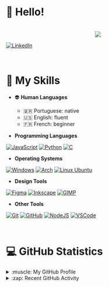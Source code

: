 # :wave: Hello!


<p align="center">

<br>
<a href="#"><img src="https://readme-typing-svg.herokuapp.com?&font=IBM+Plex+Sans&color=2336BCF7&size=20&center=true&lines=I'm+a+JavaScript+enthusiast;I'm+a+future+Software+Engineer;I'm+Pedro+Aguiar+%3A%29" /></a>

</p>


[![LinkedIn](https://img.shields.io/badge/LinkedIn-2797CF?style=for-the-badge&logo=linkedin&logoColor=black)](https://paguiar.link/linkedin)


<br>


# :briefcase: My Skills

* :alien: **Human Languages**
    - :brazil: Portuguese: native
    - :us: English: fluent
    - :fr: French: beginner

* **Programming Languages**

[![JavaScript](https://img.shields.io/badge/JavaScript-FCDC00?style=for-the-badge&logo=javascript&logoColor=black)](#)
[![Python](https://img.shields.io/badge/Python-3776AB?style=for-the-badge&logo=python&logoColor=white)](#)
[![C](https://img.shields.io/badge/C-838382?style=for-the-badge&logo=C&logoColor=white)](#)

* **Operating Systems**

[![Windows](https://img.shields.io/badge/Windows-3B50D9?style=for-the-badge&logo=Windows&logoColor=black)](#)
[![Arch](https://img.shields.io/badge/Arch%20Linux-0B2541?style=for-the-badge&logo=arch-linux&logoColor=white)](#)
[![Linux Ubuntu](https://img.shields.io/badge/Ubuntu%20Linux-E6531E?style=for-the-badge&logo=Ubuntu&logoColor=black)](#)

* **Design Tools**

[![Figma](https://img.shields.io/badge/Figma-731fde?style=for-the-badge&logo=figma&logoColor=white)](#)
[![Inkscape](https://img.shields.io/badge/Inkscape-191f2e?style=for-the-badge&logo=Inkscape&logoColor=white)](#)
[![GIMP](https://img.shields.io/badge/GIMP-454442?style=for-the-badge&logo=Gimp&logoColor=white)](#)

* **Other Tools**

[![Git](https://img.shields.io/badge/Git-E44C30.svg?&style=for-the-badge&logo=git&logoColor=white&Color=c95410)](#)
[![GitHub](https://img.shields.io/badge/GitHub-23121011.svg?&style=for-the-badge&logo=github&logoColor=white&color=283238)](#)
[![NodeJS](https://img.shields.io/badge/Node.js-339933?style=for-the-badge&logo=nodedotjs&logoColor=white)](#)
[![VSCode](https://img.shields.io/badge/VSCode-0060A0?style=for-the-badge&logo=VisualStudioCode&logoColor=white)](#)

<br>


# :computer: GitHub Statistics

<details>
	<summary> :muscle: My GitHub Profile</summary>
	<p align="center">

<a href="#"><img alt="Pedro's Github Stats" src="https://github-readme-stats.vercel.app/api?username=Paguiar735&show_icons=true&count_private=true&theme=algolia" height="192px"/></a>
<a href="#"><img alt="Pedro's most used Programming Languages" src="https://github-readme-stats.vercel.app/api/top-langs?username=Paguiar735&show_icons=true&locale=en&layout=compact&theme=algolia" alt="aastha12" height="192px"/></a>

</p>   
</details>

<details>
	<summary> :zap: Recent GitHub Activity </summary>
    <p align="center">

<a href="#"><img alt="Pedro Aguiar's Activity Graph" src="https://activity-graph.herokuapp.com/graph?username=Paguiar735&custom_title=Pedro+Aguiar's%20Contribution%20Graph&theme=react-dark" /></a>

</p>
</details>
